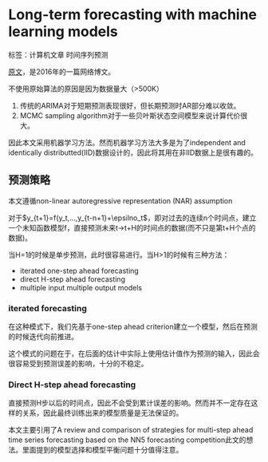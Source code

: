 # Long-term forecasting with machine learning models

标签：计算机文章 时间序列预测

[原文](https://thuijskens.github.io/2016/08/03/time-series-forecasting/)，是2016年的一篇网络博文。

不使用原始算法的原因是因为数据量大（>500K）
1. 传统的ARIMA对于短期预测表现很好，但长期预测时AR部分难以收敛。
2. MCMC sampling algorithm对于一些贝叶斯状态空间模型来说计算代价很大。

因此本文采用机器学习方法。然而机器学习方法大多是为了independent and identically distributted(IID)数据设计的，因此将其用在非IID数据上是很有趣的。

## 预测策略

本文遵循non-linear autoregressive representation (NAR) assumption

对于$y_{t+1}=f(y_t,...,y_{t-n+1}+\epsilno_t$，即对过去的连续n个时间点，建立一个未知函数模型f，直接预测未来t->t+H的时间点的数据(而不只是第t+H个点的数据)。

当H=1的时候是单步预测，此时很容易进行。当H>1的时候有三种方法：
* iterated one-step ahead forecasting
* direct H-step ahead forecasting
* multiple input multiple output models

### iterated forecasting

在这种模式下，我们先基于one-step ahead criterion建立一个模型，然后在预测的时候迭代向前推进。

这个模式的问题在于，在后面的估计中实际上使用估计值作为预测的输入，因此会很容易受到预测误差的影响，十分的不稳定。

### Direct H-step ahead forecasting

直接预测H步以后的时间点，因此不会受到累计误差的影响。然而并不一定存在这样的关系，因此最终训练出来的模型质量是无法保证的。

本文主要引用了A review and comparison of strategies for multi-step ahead time series forecasting based on the NN5 forecasting competition此文的想法。里面提到的模型选择和模型平衡问题十分值得注意。